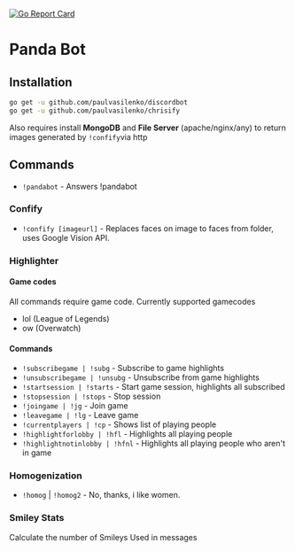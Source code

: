 [![Go Report Card](https://goreportcard.com/badge/github.com/PaulVasilenko/discordbot)](https://goreportcard.com/report/github.com/PaulVasilenko/discordbot)
# Panda Bot

## Installation

```sh
go get -u github.com/paulvasilenko/discordbot
go get -u github.com/paulvasilenko/chrisify
```

Also requires install **MongoDB** and **File Server** (apache/nginx/any) to return images generated by `!confify`via http

## Commands
 - `!pandabot` - Answers !pandabot

### Confify
 - `!confify [imageurl]` - Replaces faces on image to faces from folder, uses Google Vision API.

### Highlighter

#### Game codes
All commands require game code. Currently supported gamecodes
 - lol (League of Legends)
 - ow (Overwatch)

#### Commands

 - `!subscribegame | !subg` - Subscribe to game highlights
 - `!unsubscribegame | !unsubg` - Unsubscribe from game highlights
 - `!startsession | !starts` - Start game session, highlights all subscribed
 - `!stopsession | !stops` - Stop session
 - `!joingame | !jg` - Join game
 - `!leavegame | !lg` - Leave game
 - `!currentplayers | !cp` - Shows list of playing people
 - `!highlightforlobby | !hfl` - Highlights all playing people
 - `!highlightnotinlobby | !hfnl` - Highlights all playing people who aren't in game

### Homogenization
 - `!homog` | `!homog2` - No, thanks, i like women.


### Smiley Stats

Calculate the number of Smileys Used in messages